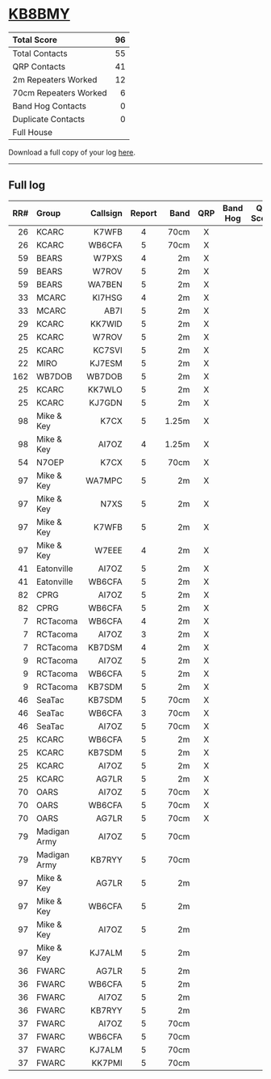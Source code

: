# [KB8BMY](https://www.qrz.com/db/KB8BMY)

| Total Score           |   96 |
|:----------------------|-----:|
| Total Contacts        |   55 |
| QRP Contacts          |   41 |
| 2m Repeaters Worked   |   12 |
| 70cm Repeaters Worked |    6 |
| Band Hog Contacts     |    0 |
| Duplicate Contacts    |    0 |
| Full House            |      |

Download a full copy of your log [here](/results/KB8BMY/log.csv).

---

## Full log


|   RR# | Group        |   Callsign |  Report  |   Band |  QRP  |  Band Hog  |   QSO Score |
|------:|:-------------|-----------:|:--------:|-------:|:-----:|:----------:|------------:|
|    26 | KCARC        |      K7WFB |    4     |   70cm |   X   |            |           2 |
|    26 | KCARC        |     WB6CFA |    5     |   70cm |   X   |            |           2 |
|    59 | BEARS        |      W7PXS |    4     |     2m |   X   |            |           2 |
|    59 | BEARS        |      W7ROV |    5     |     2m |   X   |            |           2 |
|    59 | BEARS        |     WA7BEN |    5     |     2m |   X   |            |           2 |
|    33 | MCARC        |     KI7HSG |    4     |     2m |   X   |            |           2 |
|    33 | MCARC        |       AB7I |    5     |     2m |   X   |            |           2 |
|    29 | KCARC        |     KK7WID |    5     |     2m |   X   |            |           2 |
|    25 | KCARC        |      W7ROV |    5     |     2m |   X   |            |           2 |
|    25 | KCARC        |     KC7SVI |    5     |     2m |   X   |            |           2 |
|    22 | MIRO         |     KJ7ESM |    5     |     2m |   X   |            |           2 |
|   162 | WB7DOB       |     WB7DOB |    5     |     2m |   X   |            |           2 |
|    25 | KCARC        |     KK7WLO |    5     |     2m |   X   |            |           2 |
|    25 | KCARC        |     KJ7GDN |    5     |     2m |   X   |            |           2 |
|    98 | Mike & Key   |       K7CX |    5     |  1.25m |   X   |            |           2 |
|    98 | Mike & Key   |      AI7OZ |    4     |  1.25m |   X   |            |           2 |
|    54 | N7OEP        |       K7CX |    5     |   70cm |   X   |            |           2 |
|    97 | Mike & Key   |     WA7MPC |    5     |     2m |   X   |            |           2 |
|    97 | Mike & Key   |       N7XS |    5     |     2m |   X   |            |           2 |
|    97 | Mike & Key   |      K7WFB |    5     |     2m |   X   |            |           2 |
|    97 | Mike & Key   |      W7EEE |    4     |     2m |   X   |            |           2 |
|    41 | Eatonville   |      AI7OZ |    5     |     2m |   X   |            |           2 |
|    41 | Eatonville   |     WB6CFA |    5     |     2m |   X   |            |           2 |
|    82 | CPRG         |      AI7OZ |    5     |     2m |   X   |            |           2 |
|    82 | CPRG         |     WB6CFA |    5     |     2m |   X   |            |           2 |
|     7 | RCTacoma     |     WB6CFA |    4     |     2m |   X   |            |           2 |
|     7 | RCTacoma     |      AI7OZ |    3     |     2m |   X   |            |           2 |
|     7 | RCTacoma     |     KB7DSM |    4     |     2m |   X   |            |           2 |
|     9 | RCTacoma     |      AI7OZ |    5     |     2m |   X   |            |           2 |
|     9 | RCTacoma     |     WB6CFA |    5     |     2m |   X   |            |           2 |
|     9 | RCTacoma     |     KB7SDM |    5     |     2m |   X   |            |           2 |
|    46 | SeaTac       |     KB7SDM |    5     |   70cm |   X   |            |           2 |
|    46 | SeaTac       |     WB6CFA |    3     |   70cm |   X   |            |           2 |
|    46 | SeaTac       |      AI7OZ |    5     |   70cm |   X   |            |           2 |
|    25 | KCARC        |     WB6CFA |    5     |     2m |   X   |            |           2 |
|    25 | KCARC        |     KB7SDM |    5     |     2m |   X   |            |           2 |
|    25 | KCARC        |      AI7OZ |    5     |     2m |   X   |            |           2 |
|    25 | KCARC        |      AG7LR |    5     |     2m |   X   |            |           2 |
|    70 | OARS         |      AI7OZ |    5     |   70cm |   X   |            |           2 |
|    70 | OARS         |     WB6CFA |    5     |   70cm |   X   |            |           2 |
|    70 | OARS         |      AG7LR |    5     |   70cm |   X   |            |           2 |
|    79 | Madigan Army |      AI7OZ |    5     |   70cm |       |            |           1 |
|    79 | Madigan Army |     KB7RYY |    5     |   70cm |       |            |           1 |
|    97 | Mike & Key   |      AG7LR |    5     |     2m |       |            |           1 |
|    97 | Mike & Key   |     WB6CFA |    5     |     2m |       |            |           1 |
|    97 | Mike & Key   |      AI7OZ |    5     |     2m |       |            |           1 |
|    97 | Mike & Key   |     KJ7ALM |    5     |     2m |       |            |           1 |
|    36 | FWARC        |      AG7LR |    5     |     2m |       |            |           1 |
|    36 | FWARC        |     WB6CFA |    5     |     2m |       |            |           1 |
|    36 | FWARC        |      AI7OZ |    5     |     2m |       |            |           1 |
|    36 | FWARC        |     KB7RYY |    5     |     2m |       |            |           1 |
|    37 | FWARC        |      AI7OZ |    5     |   70cm |       |            |           1 |
|    37 | FWARC        |     WB6CFA |    5     |   70cm |       |            |           1 |
|    37 | FWARC        |     KJ7ALM |    5     |   70cm |       |            |           1 |
|    37 | FWARC        |     KK7PMI |    5     |   70cm |       |            |           1 |
